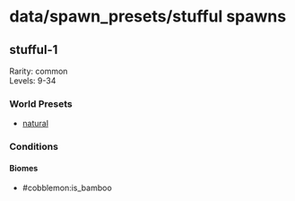 # data/spawn_presets/stufful spawns  
  
## stufful-1  
Rarity: common  
Levels: 9-34  
  
### World Presets  
* [natural](/data/world_presets/natural.md)  
  
### Conditions  
  
#### Biomes  
  * #cobblemon:is_bamboo
  
